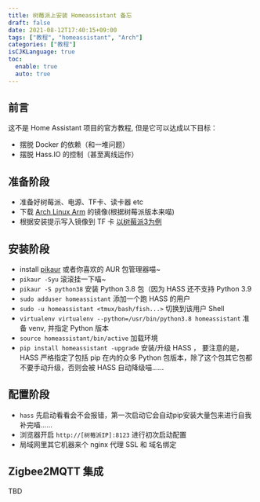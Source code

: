 ```yaml
---
title: 树莓派上安装 Homeassistant 备忘
draft: false
date: 2021-08-12T17:40:15+09:00
tags: ["教程", "homeassistant", "Arch"]
categories: ["教程"]
isCJKLanguage: true
toc:
  enable: true
  auto: true
---
```


## 前言

这不是 Home Assistant 项目的官方教程, 但是它可以达成以下目标：

* 摆脱 Docker 的依赖（和一堆问题）
* 摆脱 Hass.IO 的控制（甚至离线运作）

## 准备阶段

* 准备好树莓派、电源、TF卡、读卡器 etc
* 下载 [Arch Linux Arm](https://archlinuxarm.org/) 的镜像(根据树莓派版本来喵)
* 根据安装提示写入镜像到 TF 卡 [以树莓派3为例](https://archlinuxarm.org/platforms/armv8/broadcom/raspberry-pi-3)

## 安装阶段

* install [pikaur](https://aur.archlinux.org/packages/pikaur/) 或者你喜欢的 AUR 包管理器喵~
* `pikaur -Syu` 滚滚挂一下喵~
* `pikaur -S python38` 安装 Python 3.8 包（因为 HASS 还不支持 Python 3.9
* `sudo adduser homeassistant` 添加一个跑 HASS 的用户
* `sudo -u homeassistant <tmux/bash/fish...>` 切换到该用户 Shell
* `virtualenv virtualenv --python=/usr/bin/python3.8 homeassistant` 准备 venv, 并指定 Python 版本
* `source homeassistant/bin/active` 加载环境
* `pip install homeassistant -upgrade` 安装/升级 HASS ， 要注意的是，HASS 严格指定了包括 pip 在内的众多 Python 包版本，除了这个包其它包都不要手动升级，否则会被 HASS 自动降级喵……

## 配置阶段

* `hass` 先启动看看会不会报错，第一次启动它会自动pip安装大量包来进行自我补完喵……
* 浏览器开启 `http://[树莓派IP]:8123` 进行初次启动配置
* 局域网里其它机器来个 nginx 代理 SSL 和 域名绑定

## Zigbee2MQTT 集成

TBD